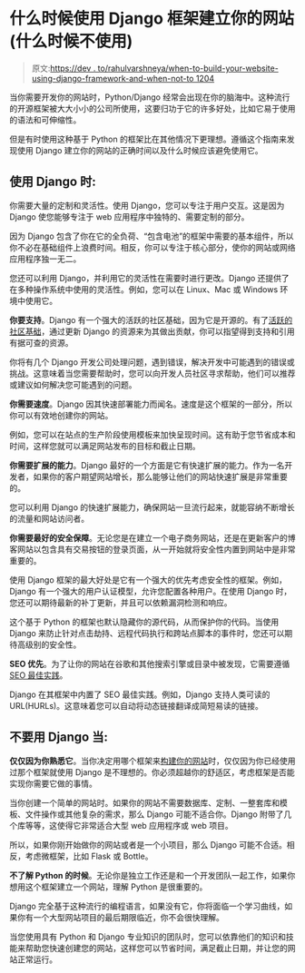 # 什么时候使用 Django 框架建立你的网站(什么时候不使用)

> 原文:[https://dev . to/rahulvarshneya/when-to-build-your-website-using-django-framework-and-when-not-to 1204](https://dev.to/rahulvarshneya/when-to-build-your-website-using-django-framework-and-when-not-to-1204)

当你需要开发你的网站时，Python/Django 经常会出现在你的脑海中。这种流行的开源框架被大大小小的公司所使用，这要归功于它的许多好处，比如它易于使用的语法和可伸缩性。

但是有时使用这种基于 Python 的框架比在其他情况下更理想。遵循这个指南来发现使用 Django 建立你的网站的正确时间以及什么时候应该避免使用它。

## 使用 Django 时:

你需要大量的定制和灵活性。使用 Django，您可以专注于用户交互。这是因为 Django 使您能够专注于 web 应用程序中独特的、需要定制的部分。

因为 Django 包含了你在它的全负荷、“包含电池”的框架中需要的基本组件，所以你不必在基础组件上浪费时间。相反，你可以专注于核心部分，使你的网站或网络应用程序独一无二。

您还可以利用 Django，并利用它的灵活性在需要时进行更改。Django 还提供了在多种操作系统中使用的灵活性。例如，您可以在 Linux、Mac 或 Windows 环境中使用它。

**你要支持**。Django 有一个强大的活跃的社区基础，因为它是开源的。有了[活跃的社区基础](https://www.djangoproject.com/community/)，通过更新 Django 的资源来为其做出贡献，你可以指望得到支持和引用有据可查的资源。

你将有几个 Django 开发公司处理问题，遇到错误，解决开发中可能遇到的错误或挑战。这意味着当您需要帮助时，您可以向开发人员社区寻求帮助，他们可以推荐或建议如何解决您可能遇到的问题。

**你需要速度**。Django 因其快速部署能力而闻名。速度是这个框架的一部分，所以你可以有效地创建你的网站。

例如，您可以在站点的生产阶段使用模板来加快呈现时间。这有助于您节省成本和时间，这样您就可以满足网站发布的目标和截止日期。

**你需要扩展的能力**。Django 最好的一个方面是它有快速扩展的能力。作为一名开发者，如果你的客户期望网站增长，那么能够让他们的网站快速扩展是非常重要的。

您可以利用 Django 的快速扩展能力，确保网站一旦流行起来，就能容纳不断增长的流量和网站访问者。

**你需要最好的安全保障**。无论您是在建立一个电子商务网站，还是在更新客户的博客网站以包含具有交易按钮的登录页面，从一开始就将安全性内置到网站中是非常重要的。

使用 Django 框架的最大好处是它有一个强大的优先考虑安全性的框架。例如，Django 有一个强大的用户认证模型，允许您配置各种用户。在使用 Django 时，您还可以期待最新的补丁更新，并且可以依赖漏洞检测和响应。

这个基于 Python 的框架也默认隐藏你的源代码，从而保护你的代码。当使用 Django 来防止针对点击劫持、远程代码执行和跨站点脚本的事件时，您还可以期待高级别的安全性。

**SEO 优先**。为了让你的网站在谷歌和其他搜索引擎或目录中被发现，它需要遵循 [SEO 最佳实践](https://moz.com/blog/rank-in-2018-seo-checklist)。

Django 在其框架中内置了 SEO 最佳实践。例如，Django 支持人类可读的 URL(HURLs)。这意味着您可以自动将动态链接翻译成简短易读的链接。

## 不要用 Django 当:

**仅仅因为你熟悉它**。当你决定用哪个框架来[构建你的网站](https://arkenea.com/blog/website-builders/)时，仅仅因为你已经使用过那个框架就使用 Django 是不理想的。你必须超越你的舒适区，考虑框架是否能实现你需要它做的事情。

当你创建一个简单的网站时。如果你的网站不需要数据库、定制、一整套库和模板、文件操作或其他复杂的需求，那么 Django 可能不适合你。Django 附带了几个库等等，这使得它非常适合大型 web 应用程序或 web 项目。

所以，如果你刚开始做你的网站或者是一个小项目，那么 Django 可能不合适。相反，考虑微框架，比如 Flask 或 Bottle。

**不了解 Python 的时候**。无论你是独立工作还是和一个开发团队一起工作，如果你想用这个框架建立一个网站，理解 Python 是很重要的。

Django 完全基于这种流行的编程语言，如果没有它，你将面临一个学习曲线，如果你有一个大型网站项目的最后期限临近，你不会很快理解。

当您使用具有 Python 和 Django 专业知识的团队时，您可以依靠他们的知识和技能来帮助您快速创建您的网站，这样您可以节省时间，满足截止日期，并让您的网站正常运行。